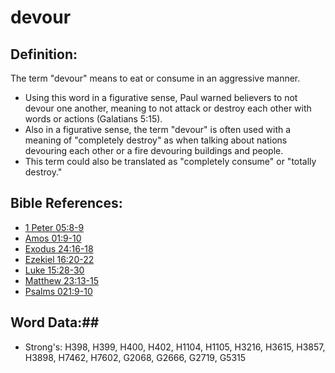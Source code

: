 # devour #

## Definition: ##

The term "devour" means to eat or consume in an aggressive manner.

* Using this word in a figurative sense, Paul warned believers to not devour one another, meaning to not attack or destroy each other with words or actions (Galatians 5:15).
* Also in a figurative sense, the term "devour" is often used with a meaning of "completely destroy" as when talking about nations devouring each other or a fire devouring buildings and people.
* This term could also be translated as "completely consume" or "totally destroy."

## Bible References: ##

* [1 Peter 05:8-9](rc://en/tn/help/1pe/05/08)
* [Amos 01:9-10](rc://en/tn/help/amo/01/09)
* [Exodus 24:16-18](rc://en/tn/help/exo/24/16)
* [Ezekiel 16:20-22](rc://en/tn/help/ezk/16/20)
* [Luke 15:28-30](rc://en/tn/help/luk/15/28)
* [Matthew 23:13-15](rc://en/tn/help/mat/23/13)
* [Psalms 021:9-10](rc://en/tn/help/psa/021/009)

## Word Data:##

* Strong's: H398, H399, H400, H402, H1104, H1105, H3216, H3615, H3857, H3898, H7462, H7602, G2068, G2666, G2719, G5315

